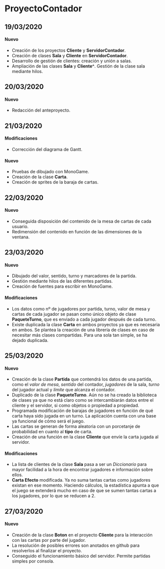# ProyectoContador
## 19/03/2020
#### Nuevo
* Creación de los proyectos **Cliente** y **ServidorContador**.
* Creación de clases **Sala** y **Cliente** en **ServidorContador**.
* Desarrollo de gestión de clientes: creación y unión a salas.
* Ampliación de las clases **Sala** y **Cliente^**. Gestión de la clase sala mediante hilos.
## 20/03/2020
#### Nuevo
* Redacción del anteproyecto.
## 21/03/2020
#### Modificaciones
* Corrección del diagrama de Gantt.
#### Nuevo
* Pruebas de dibujado con MonoGame.
* Creación de la clase **Carta**.
* Creación de sprites de la baraja de cartas.
## 22/03/2020
#### Nuevo
* Conseguida disposición del contenido  de la mesa de cartas de cada usuario.
* Redimensión del contenido en función de las dimensiones de la ventana.
## 23/03/2020
#### Nuevo
* Dibujado del valor, sentido, turno y marcadores de la partida.
* Gestión mediante hilos de las diferentes partidas.
* Creación de fuentes para escribir en MonoGame.
#### Modificaciones
* Los datos como nº de jugadores por partida, turno, valor de mesa y cartas de cada jugador se pasan como único objeto de clase **PaqueteTurno**, que es enviado a cada jugador después de cada turno.
* Existe duplicada la clase **Carta** en ambos proyectos ya que es necesaria en ambos. Se plantea la creación de una librería de clases en caso de necesitar más clases compartidas. Para una sola tan simple, se ha dejado duplicada.
## 25/03/2020
#### Nuevo
* Creación de la clase **Partida** que contendrá los datos de una partida, como el *valor de mesa*, *sentido* del contador, *jugadores* de la sala, *turno* del jugador actual y *límite* que alcanza el contador.
* Duplicado de la clase **PaqueteTurno**. Aún no se ha creado la biblioteca de clases ya que no está claro como se intercambiarán datos entre el cliente y el servidor, si como objetos o propiedad a propiedad.
* Programada modificación de barajas de jugadores en función de qué carta haya sido jugada en un turno. La aplicación cuenta con una base ya funcional de cómo será el juego.
* Las cartas se generan de forma aleatoria con un porcetanje de probabilidad en cuanto al **tipo** de carta.
* Creación de una función en la clase **Cliente** que envíe la carta jugada al servidor.
#### Modificaciones
* La lista de clientes de la clase **Sala** pasa a ser un *Diccionario* para mayor facilidad a la hora de encontrar jugadores e información sobre ellos.
* **Carta Efecto** modificada. Ya no suma tantas cartas como jugadores existan en ese momento. Haciendo cálculos, la estadística apunta a que el juego se extenderá mucho en caso de que se sumen tantas cartas a los jugadores, por lo que se reducen a 2.
## 27/03/2020
#### Nuevo
* Creación de la clase **Boton** en el proyecto **Cliente** para la interacción con las cartas por parte del jugador.
* La resolución de posibles errores son anotados en github para resolverlos al finalizar el proyecto.
* Conseguido el funcionamiento básico del servidor. Permite partidas simples por consola.